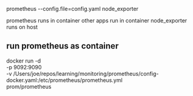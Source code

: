 prometheus --config.file=config.yaml
node_exporter


prometheus runs in container
other apps run in container
node_exporter runs on host


## run prometheus as container
docker run  -d\
    -p 9092:9090 \
    -v /Users/joe/repos/learning/monitoring/prometheus/config-docker.yaml:/etc/prometheus/prometheus.yml \
    prom/prometheus